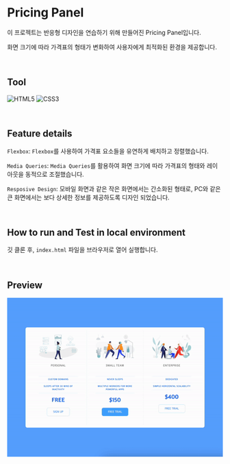 # Pricing Panel

이 프로젝트는 반응형 디자인을 연습하기 위해 만들어진 Pricing Panel입니다.

화면 크기에 따라 가격표의 형태가 변화하여 사용자에게 최적화된 환경을 제공합니다.

<br>

## Tool

![HTML5](https://img.shields.io/badge/html5-%23E34F26.svg?style=for-the-badge&logo=html5&logoColor=white)
![CSS3](https://img.shields.io/badge/css3-%231572B6.svg?style=for-the-badge&logo=css3&logoColor=white)

<br>

## Feature details

`Flexbox`: `Flexbox`를 사용하여 가격표 요소들을 유연하게 배치하고 정렬했습니다.

`Media Queries`: `Media Queries`를 활용하여 화면 크기에 따라 가격표의 형태와 레이아웃을 동적으로 조절했습니다.

`Resposive Design`: 모바일 화면과 같은 작은 화면에서는 간소화된 형태로, PC와 같은 큰 화면에서는 보다 상세한 정보를 제공하도록 디자인 되었습니다.

<br>

## How to run and Test in local environment

깃 클론 후, `index.html` 파일을 브라우저로 열어 실행합니다.

<br>

## Preview

<img src="./README_asset/Responsive.gif" width="600px">
